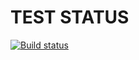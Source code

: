 # TEST STATUS

[![Build status](https://ci.appveyor.com/api/projects/status/1qwyav5j9y6du6np?svg=true)](https://ci.appveyor.com/project/ayostar/ahj-credit-card-validator)

